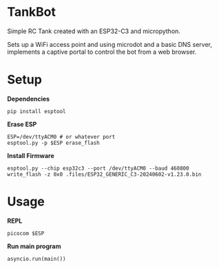 # TankBot

Simple RC Tank created with an ESP32-C3 and micropython.

Sets up a WiFi access point and using microdot and a basic DNS server, implements a captive 
portal to control the bot from a web browser. 

# Setup

**Dependencies**
```shell
pip install esptool
```

**Erase ESP**
```shell
ESP=/dev/ttyACM0 # or whatever port 
esptool.py -p $ESP erase_flash
```

**Install Firmware**
```shell
esptool.py --chip esp32c3 --port /dev/ttyACM0 --baud 460800 write_flash -z 0x0 .files/ESP32_GENERIC_C3-20240602-v1.23.0.bin
```

# Usage

**REPL**

```shell
picocom $ESP
```

**Run main program**
```python
asyncio.run(main())
```